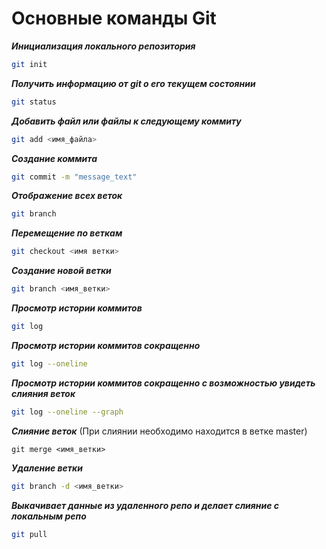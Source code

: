 # Основные команды Git

***Инициализация локального репозитория***
```sh
git init
```
***Получить информацию от git о его текущем состоянии***
```sh
git status
```
***Добавить файл или файлы к следующему коммиту***
```sh
git add <имя_файла>
  ```                            
***Создание коммита***
```sh
git commit -m "message_text"
```
***Отображение всех веток***
```sh
git branch
```
***Перемещение по веткам***
```sh
git checkout <имя ветки>
```
***Создание новой ветки***
```sh
git branch <имя_ветки>
```
***Просмотр истории коммитов***
```sh
git log
```
***Просмотр истории коммитов сокращенно***
```sh
git log --oneline
```
***Просмотр истории коммитов сокращенно с возможностью увидеть слияния веток***
```sh
git log --oneline --graph
```
***Слияние веток*** (При слиянии необходимо находится в ветке master)
```ch
git merge <имя_ветки>
```
***Удаление ветки***
```sh
git branch -d <имя_ветки>
```
***Выкачивает данные из удаленного репо и делает слияние с локальным репо***
```sh
git pull
```
